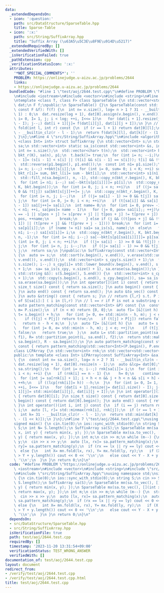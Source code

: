 ```yaml
---
data:
  _extendedDependsOn:
  - icon: ':question:'
    path: src/DataStructure/SparseTable.hpp
    title: Sparse-Table
  - icon: ':x:'
    path: src/String/SuffixArray.hpp
    title: "Suffix Array (\u63A5\u5C3E\u8F9E\u914D\u5217)"
  _extendedRequiredBy: []
  _extendedVerifiedWith: []
  _isVerificationFailed: true
  _pathExtension: cpp
  _verificationStatusIcon: ':x:'
  attributes:
    '*NOT_SPECIAL_COMMENTS*': ''
    PROBLEM: https://onlinejudge.u-aizu.ac.jp/problems/2644
    links:
    - https://onlinejudge.u-aizu.ac.jp/problems/2644
  bundledCode: "#line 1 \"test/aoj/2644.test.cpp\"\n#define PROBLEM \"https://onlinejudge.u-aizu.ac.jp/problems/2644\"\
    \n#include <iostream>\n#include <vector>\n#include <string>\n#line 3 \"src/DataStructure/SparseTable.hpp\"\
    \ntemplate <class T, class F> class SparseTable {\n std::vector<std::vector<T>>\
    \ dat;\n F f;\npublic:\n SparseTable() {}\n SparseTable(const std::vector<T> &v,\
    \ const F &f): f(f) {\n  int n= v.size(), log= n > 1 ? 31 - __builtin_clz(n -\
    \ 1) : 0;\n  dat.resize(log + 1), dat[0].assign(v.begin(), v.end());\n  for (int\
    \ i= 0, I= 1, j; i < log; ++i, I<<= 1)\n   for (dat[i + 1].resize(j= dat[i].size()\
    \ - I); j--;) dat[i + 1][j]= f(dat[i][j], dat[i][j + I]);\n }\n // [l, r)\n T\
    \ fold(int l, int r) const {\n  if (r == l + 1) return dat[0][l];\n  int k= 31\
    \ - __builtin_clz(r - l - 1);\n  return f(dat[k][l], dat[k][r - (1 << k)]);\n\
    \ }\n};\n#line 4 \"src/String/SuffixArray.hpp\"\n#include <algorithm>\ntemplate\
    \ <class Int= int> struct SuffixArray {\n std::vector<Int> s;\n std::vector<int>\
    \ sa;\n std::vector<int> static sa_is(const std::vector<int> &s, int K) {\n  const\
    \ int n= s.size();\n  std::vector<char> t(n);\n  std::vector<int> bkt(K, 0), bkt_l(K),\
    \ bkt_r(K), sa(n), p1;\n  t.back()= true;\n  for (int i= n; --i;)\n   if (t[i\
    \ - 1]= (s[i - 1] < s[i] || (t[i] && s[i - 1] == s[i])); t[i] && !t[i - 1]) p1.push_back(i);\n\
    \  std::reverse(p1.begin(), p1.end());\n  const int n1= p1.size();\n  for (int\
    \ i= n; i--;) ++bkt[s[i]];\n  for (int i= 0, sum= 0; i < K; ++i) sum+= bkt[i],\
    \ bkt_r[i]= sum, bkt_l[i]= sum - bkt[i];\n  std::vector<int> s1(n1), sa1(n1);\n\
    \  std::fill_n(sa.begin(), n, -1), std::copy_n(bkt_r.begin(), K, bkt.begin());\n\
    \  for (int i= n1; i--;) sa[--bkt[s[p1[i]]]]= p1[i];\n  std::copy_n(bkt_l.begin(),\
    \ K, bkt.begin());\n  for (int i= 0, j; i < n; ++i)\n   if ((j= sa[i] - 1) >=\
    \ 0 && !t[j]) sa[bkt[s[j]]++]= j;\n  std::copy_n(bkt_r.begin(), K, bkt.begin());\n\
    \  for (int i= n, j; i--;)\n   if ((j= sa[i] - 1) >= 0 && t[j]) sa[--bkt[s[j]]]=\
    \ j;\n  for (int i= 0, j= 0; i < n; ++i)\n   if (t[sa[i]] && sa[i] > 0 && !t[sa[i]\
    \ - 1]) sa1[j++]= sa[i];\n  int name= 0;\n  for (int i= 0, prev= -1, j, pos; i\
    \ < n1; ++i, sa[pos]= name - 1)\n   for (j= 0, pos= sa1[i];; ++j)\n    if (prev\
    \ == -1 || s[pos + j] != s[prev + j] || t[pos + j] != t[prev + j]) {\n     prev=\
    \ pos, ++name;\n     break;\n    } else if (j && ((t[pos + j] && !t[pos + j -\
    \ 1]) || (t[prev + j] && !t[prev + j - 1]))) break;\n  for (int i= n1; i--;) s1[i]=\
    \ sa[p1[i]];\n  if (name != n1) sa1= sa_is(s1, name);\n  else\n   for (int i=\
    \ n1; i--;) sa1[s1[i]]= i;\n  std::copy_n(bkt_r.begin(), K, bkt.begin()), std::fill_n(sa.begin(),\
    \ n, -1);\n  for (int i= n1; i--;) sa[--bkt[s[p1[sa1[i]]]]]= p1[sa1[i]];\n  for\
    \ (int i= 0, j; i < n; ++i)\n   if ((j= sa[i] - 1) >= 0 && !t[j]) sa[bkt_l[s[j]]++]=\
    \ j;\n  for (int i= n, j; i--;)\n   if ((j= sa[i] - 1) >= 0 && t[j]) sa[--bkt_r[s[j]]]=\
    \ j;\n  return sa;\n }\npublic:\n SuffixArray(const std::vector<Int> &S): s(S)\
    \ {\n  auto v= s;\n  std::sort(v.begin(), v.end()), v.erase(std::unique(v.begin(),\
    \ v.end()), v.end());\n  std::vector<int> s_cpy(s.size() + 1);\n  for (int i=\
    \ s.size(); i--;) s_cpy[i]= std::lower_bound(v.begin(), v.end(), s[i]) - v.begin()\
    \ + 1;\n  sa= sa_is(s_cpy, v.size() + 1), sa.erase(sa.begin());\n }\n SuffixArray(const\
    \ std::string &S): s(S.begin(), S.end()) {\n  std::vector<int> s_cpy(s.size()\
    \ + 1);\n  std::copy(s.begin(), s.end(), s_cpy.begin()), sa= sa_is(s_cpy, 128),\
    \ sa.erase(sa.begin());\n }\n int operator[](int i) const { return sa[i]; }\n\
    \ size_t size() const { return sa.size(); }\n auto begin() const { return sa.begin();\
    \ }\n auto end() const { return sa.end(); }\n auto &to_vec() const { return sa;\
    \ }\n auto &string() const { return s; }\n // return {l,r} s.t. P is a prefix\
    \ of S[sa[i]:] ( i in [l,r) )\n // l == r if P is not a substring of S\n // O(|P|log|S|)\n\
    \ auto pattern_matching(const std::vector<Int> &P) const {\n  const int n= s.size(),\
    \ m= P.size();\n  if (n < m) return {0, 0};\n  auto f1= [&](int h) {\n   auto\
    \ t= s.begin() + h;\n   for (int j= 0, e= std::min(n - h, m); j < e; ++j) {\n\
    \    if (t[j] < P[j]) return true;\n    if (t[j] > P[j]) return false;\n   }\n\
    \   return n - h < m;\n  };\n  auto f2= [&](int h) {\n   auto t= s.begin() + h;\n\
    \   for (int j= 0, e= std::min(n - h, m); j < e; ++j)\n    if (t[j] > P[j]) return\
    \ false;\n   return true;\n  };\n  auto L= std::partition_point(sa.begin(), sa.end(),\
    \ f1), R= std::partition_point(L, sa.end(), f2);\n  return std::make_pair(L -\
    \ sa.begin(), R - sa.begin());\n }\n auto pattern_matching(const std::string &P)\
    \ const { return pattern_matching(std::vector<Int>(P.begin(), P.end())); }\n};\n\
    class LCPArray {\n std::vector<int> rnk;\n std::vector<std::vector<int>> dat;\n\
    public:\n template <class Int> LCPArray(const SuffixArray<Int> &sa): rnk(sa.size())\
    \ {\n  const int n= sa.size(), log= n > 2 ? 31 - __builtin_clz(n - 2) : 0;\n \
    \ dat.resize(log + 1), dat[0].resize(n - 1);\n  auto &lcp= dat[0];\n  auto &s=\
    \ sa.string();\n  for (int i= n; i--;) rnk[sa[i]]= i;\n  for (int i= 0, h= 0;\
    \ i < n; ++i) {\n   if (rnk[i] == n - 1) {\n    h= 0;\n    continue;\n   }\n \
    \  for (int j= sa[rnk[i] + 1]; i + h < n && j + h < n && s[i + h] == s[j + h];)\
    \ ++h;\n   if ((lcp[rnk[i]]= h)) --h;\n  }\n  for (int i= 0, I= 1, j; i < log;\
    \ ++i, I<<= 1)\n   for (dat[i + 1].resize(j= dat[i].size() - I); j--;) dat[i +\
    \ 1][j]= std::min(dat[i][j], dat[i][j + I]);\n }\n int operator[](int i) const\
    \ { return dat[0][i]; }\n size_t size() const { return dat[0].size(); }\n auto\
    \ begin() const { return dat[0].begin(); }\n auto end() const { return dat[0].end();\
    \ }\n int operator()(int i, int j) const {\n  if (i == j) return rnk.size() -\
    \ i;\n  auto [l, r]= std::minmax(rnk[i], rnk[j]);\n  if (r == l + 1) return dat[0][l];\n\
    \  int k= 31 - __builtin_clz(r - l - 1);\n  return std::min(dat[k][l], dat[k][r\
    \ - (1 << k)]);\n }\n};\n#line 7 \"test/aoj/2644.test.cpp\"\nusing namespace std;\n\
    signed main() {\n cin.tie(0);\n ios::sync_with_stdio(0);\n string S;\n cin >>\
    \ S;\n int N= S.length();\n SuffixArray sa(S);\n SparseTable mn(sa.to_vec(), [](int\
    \ x, int y) { return min(x, y); });\n SparseTable mx(sa.to_vec(), [](int x, int\
    \ y) { return max(x, y); });\n int m;\n cin >> m;\n while (m--) {\n  string x,\
    \ y;\n  cin >> x >> y;\n  auto [lx, rx]= sa.pattern_matching(x);\n  auto [ly,\
    \ ry]= sa.pattern_matching(y);\n  if (rx == lx || ry == ly) cout << 0 << '\\n';\n\
    \  else {\n   int X= mn.fold(lx, rx), Y= mx.fold(ly, ry);\n   if (X + x.length()\
    \ > Y + y.length()) cout << 0 << '\\n';\n   else cout << Y - X + y.length() <<\
    \ '\\n';\n  }\n }\n return 0;\n}\n"
  code: "#define PROBLEM \"https://onlinejudge.u-aizu.ac.jp/problems/2644\"\n#include\
    \ <iostream>\n#include <vector>\n#include <string>\n#include \"src/DataStructure/SparseTable.hpp\"\
    \n#include \"src/String/SuffixArray.hpp\"\nusing namespace std;\nsigned main()\
    \ {\n cin.tie(0);\n ios::sync_with_stdio(0);\n string S;\n cin >> S;\n int N=\
    \ S.length();\n SuffixArray sa(S);\n SparseTable mn(sa.to_vec(), [](int x, int\
    \ y) { return min(x, y); });\n SparseTable mx(sa.to_vec(), [](int x, int y) {\
    \ return max(x, y); });\n int m;\n cin >> m;\n while (m--) {\n  string x, y;\n\
    \  cin >> x >> y;\n  auto [lx, rx]= sa.pattern_matching(x);\n  auto [ly, ry]=\
    \ sa.pattern_matching(y);\n  if (rx == lx || ry == ly) cout << 0 << '\\n';\n \
    \ else {\n   int X= mn.fold(lx, rx), Y= mx.fold(ly, ry);\n   if (X + x.length()\
    \ > Y + y.length()) cout << 0 << '\\n';\n   else cout << Y - X + y.length() <<\
    \ '\\n';\n  }\n }\n return 0;\n}\n"
  dependsOn:
  - src/DataStructure/SparseTable.hpp
  - src/String/SuffixArray.hpp
  isVerificationFile: true
  path: test/aoj/2644.test.cpp
  requiredBy: []
  timestamp: '2023-11-20 13:31:54+09:00'
  verificationStatus: TEST_WRONG_ANSWER
  verifiedWith: []
documentation_of: test/aoj/2644.test.cpp
layout: document
redirect_from:
- /verify/test/aoj/2644.test.cpp
- /verify/test/aoj/2644.test.cpp.html
title: test/aoj/2644.test.cpp
---
```

